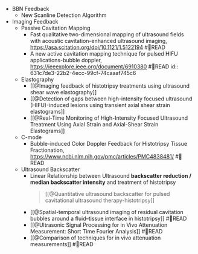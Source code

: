 - BBN Feedback
	- New Scanline Detection Algorithm
- Imaging Feedback
	- Passive Cavitation Mapping
		- Fast qualitative two-dimensional mapping of ultrasound fields with acoustic cavitation-enhanced ultrasound imaging, https://asa.scitation.org/doi/10.1121/1.5122194 #📑READ
		- A new active cavitation mapping technique for pulsed HIFU applications-bubble doppler, https://ieeexplore.ieee.org/document/6910380 #📑READ
		  id:: 631c7de3-22b2-4ecc-99cf-74caaaf745c6
	- Elastography
		- [[@Imaging feedback of histotripsy treatments using ultrasound shear wave elastography]]
		- [[@Detection of gaps between high-intensity focused ultrasound (HIFU)-induced lesions using transient axial shear strain elastograms]]
		- [[@Real-Time Monitoring of High-Intensity Focused Ultrasound Treatment Using Axial Strain and Axial-Shear Strain Elastograms]]
	- C-mode
		- Bubble-induced Color Doppler Feedback for Histotripsy Tissue Fractionation, https://www.ncbi.nlm.nih.gov/pmc/articles/PMC4838481/ #📑READ
	- Ultrasound Backscatter
		- Linear Relationship between Ultrasound **backscatter reduction / median backscatter intensity** and treatment of histotripsy
		  > [[@Quantitative ultrasound backscatter for pulsed cavitational ultrasound therapy-histotripsy]]
		- [[@Spatial-temporal ultrasound imaging of residual cavitation bubbles around a fluid–tissue interface in histotripsy]] #📑READ
		- [[@Ultrasonic Signal Processing for in Vivo Attenuation Measurement: Short Time Fourier Analysis]] #📑READ
		- [[@Comparison of techniques for in vivo attenuation measurements]] #📑READ